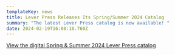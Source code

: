 ```yaml
---
templateKey: news
title: Lever Press Releases Its Spring/Summer 2024 Catalog
summary: "The latest Lever Press catalog is now available! "
date: 2024-02-19T16:08:10.760Z
---
```



<a href="assets/lp-spring-2024.pdf">View the digital Spring & Summer 2024 Lever Press catalog</a>